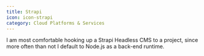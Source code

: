 ```yaml
---
title: Strapi
icon: icon-strapi
category: Cloud Platforms & Services
---
```

I am most comfortable hooking up a Strapi Headless CMS to a project, since more often than not I default to Node.js as a back-end runtime.